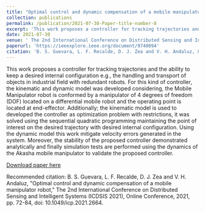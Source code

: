 ```yaml
---
title: "Optimal control and dynamic compensation of a mobile manipulator robot "
collection: publications
permalink: /publication/2021-07-30-Paper-title-number-8
excerpt: 'This work proposes a controller for tracking trajectories and the ability to keep a desired internal configuration e.g., the handling and transport of objects in industrial field with redundant robots. For this kind of controller, the kinematic and dynamic model was developed considering, the Mobile Manipulator robot is conformed by a manipulator of 4 degrees of freedom (DOF) located on a differential mobile robot and the operating point is located at end-effector. Additionally; the kinematic model is used to developed the controller as optimization problem with restrictions, it was solved using the sequential quadratic programming maintaining the point of interest on the desired trajectory with desired internal configuration. Using the dynamic model this work mitigate velocity errors generated in the system. Moreover, the stability of the proposed controller demonstrated analytically and finally simulation tests are performed using the dynamics of the Akasha mobile manipulator to validate the proposed controller.'
date: 2021-07-30
venue: ' The 2nd International Conference on Distributed Sensing and Intelligent Systems'
paperurl: 'https://ieeexplore.ieee.org/document/9740094'
citation: 'B. S. Guevara, L. F. Recalde, D. J. Zea and V. H. Andaluz, &quot;Optimal control and dynamic compensation of a mobile manipulator robot,&quot; The 2nd International Conference on Distributed Sensing and Intelligent Systems (ICDSIS 2021), Online Conference, 2021, pp. 72-84, doi: 10.1049/icp.2021.2664.'
---
```

This work proposes a controller for tracking trajectories and the ability to keep a desired internal configuration e.g., the handling and transport of objects in industrial field with redundant robots. For this kind of controller, the kinematic and dynamic model was developed considering, the Mobile Manipulator robot is conformed by a manipulator of 4 degrees of freedom (DOF) located on a differential mobile robot and the operating point is located at end-effector. Additionally; the kinematic model is used to developed the controller as optimization problem with restrictions, it was solved using the sequential quadratic programming maintaining the point of interest on the desired trajectory with desired internal configuration. Using the dynamic model this work mitigate velocity errors generated in the system. Moreover, the stability of the proposed controller demonstrated analytically and finally simulation tests are performed using the dynamics of the Akasha mobile manipulator to validate the proposed controller.

[Download paper here](https://ieeexplore.ieee.org/document/9740094)

Recommended citation: B. S. Guevara, L. F. Recalde, D. J. Zea and V. H. Andaluz, "Optimal control and dynamic compensation of a mobile manipulator robot," The 2nd International Conference on Distributed Sensing and Intelligent Systems (ICDSIS 2021), Online Conference, 2021, pp. 72-84, doi: 10.1049/icp.2021.2664.